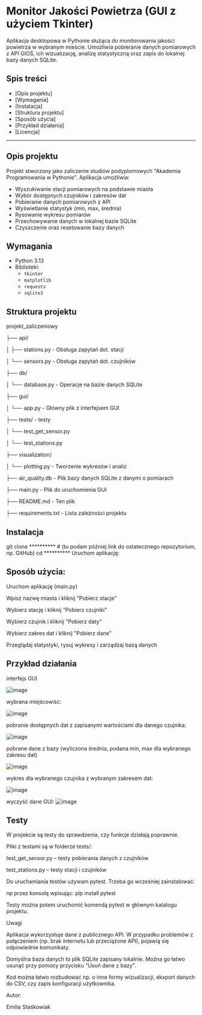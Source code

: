 # Monitor Jakości Powietrza (GUI z użyciem Tkinter)

Aplikacja desktopowa w Pythonie służąca do monitorowania jakości powietrza w wybranym mieście. Umożliwia pobieranie danych pomiarowych z API GIOŚ, ich wizualizację, analizę statystyczną oraz zapis do lokalnej bazy danych SQLite.

## Spis treści

- [Opis projektu]
- [Wymagania]
- [Instalacja]
- [Struktura projektu]
- [Sposób użycia]
- [Przykład działania]
- [Licencja]

---

## Opis projektu

Projekt stworzony jako zaliczenie studiów podyplomowych "Akademia Programowania w Pythonie". 
Aplikacja umożliwia:

- Wyszukiwanie stacji pomiarowych na podstawie miasta
- Wybór dostępnych czujników i zakresów dat
- Pobieranie danych pomiarowych z API
- Wyświetlanie statystyk (min, max, średnia)
- Rysowanie wykresu pomiarów
- Przechowywanie danych w lokalnej bazie SQLite
- Czyszczenie oraz resetowanie bazy danych

## Wymagania

- Python 3.13
- Biblioteki:
  - `tkinter`
  - `matplotlib`
  - `requests` 
  - `sqlite3`



## Struktura projektu

projekt_zaliczeniowy

├── api/

│   ├── stations.py         - Obsługa zapytań dot. stacji

│   └── sensors.py          - Obsługa zapytań dot. czujników

├── db/

│   └── database.py         - Operacje na bazie danych SQLite

├── gui/

│   └── app.py              - Główny plik z interfejsem GUI

├── tests/                  - testy

│   └── test_get_sensor.py         

│   └── test_stations.py        

├── visualization/

│   └── plotting.py         - Tworzenie wykresów i analiz

├── air_quality.db          - Plik bazy danych SQLite z danymi o pomiarach

├── main.py                 - Plik do uruchomienia GUI

├── README.md               - Ten plik

├── requirements.txt        - Lista zależności projektu



## Instalacja
git clone ********** # (tu podam później link do ostatecznego repozytorium, np. GitHub)
cd **********
Uruchom aplikację:



## Sposób użycia:

Uruchom aplikację (main.py)

Wpisz nazwę miasta i kliknij "Pobierz stacje"

Wybierz stację i kliknij "Pobierz czujniki"

Wybierz czujnik i kliknij "Pobierz daty"

Wybierz zakres dat i kliknij "Pobierz dane"

Przeglądaj statystyki, rysuj wykresy i zarządzaj bazą danych




## Przykład działania

interfejs GUI

![image](https://github.com/user-attachments/assets/751a4d7e-5af3-41c6-81e5-8fd08058b6f8)

wybrana miejścowiść:

![image](https://github.com/user-attachments/assets/8020af24-9ac4-41b2-bad9-a2861720514c)


pobranie dostępnych dat z zapisanymi wartościami dla danego czujnika:

![image](https://github.com/user-attachments/assets/45bc5fa9-06c0-4239-ac5a-efc3de223321)

pobrane dane z bazy (wyliczona średnia, podana min, max dla wybranego zakresu dat)

![image](https://github.com/user-attachments/assets/0617e0a2-260d-478e-9711-37b897e977a2)


wykres dla wybranego czujnika z wybranym zakresem dat: 

![image](https://github.com/user-attachments/assets/2e310274-3457-4b1f-8afe-22674f0aed67)


wyczyść dane GUI:
![image](https://github.com/user-attachments/assets/678e141c-87b1-4c13-8753-ec7fa4b9bfae)




## Testy

W projekcie są testy do sprawdzenia, czy funkcje działają poprawnie.

Pliki z testami są w folderze tests/:

test_get_sensor.py – testy pobierania danych z czujników

test_stations.py – testy stacji i czujników

Do uruchamiania testów używam pytest. Trzeba go wcześniej zainstalować:

np przez konsolę wpisując: pip install pytest

Testy można potem uruchomić komendą pytest w głównym katalogu projektu.





Uwagi

Aplikacja wykorzystuje dane z publicznego API. W przypadku problemów z połączeniem (np. brak internetu lub przeciążone API), pojawią się odpowiednie komunikaty.

Domyślna baza danych to plik SQLite zapisany lokalnie. Można go łatwo usunąć przy pomocy przycisku "Usuń dane z bazy".

Kod można łatwo rozbudować np. o inne formy wizualizacji, eksport danych do CSV, czy zapis konfiguracji użytkownika.


Autor:

Emilia Staśkowiak
